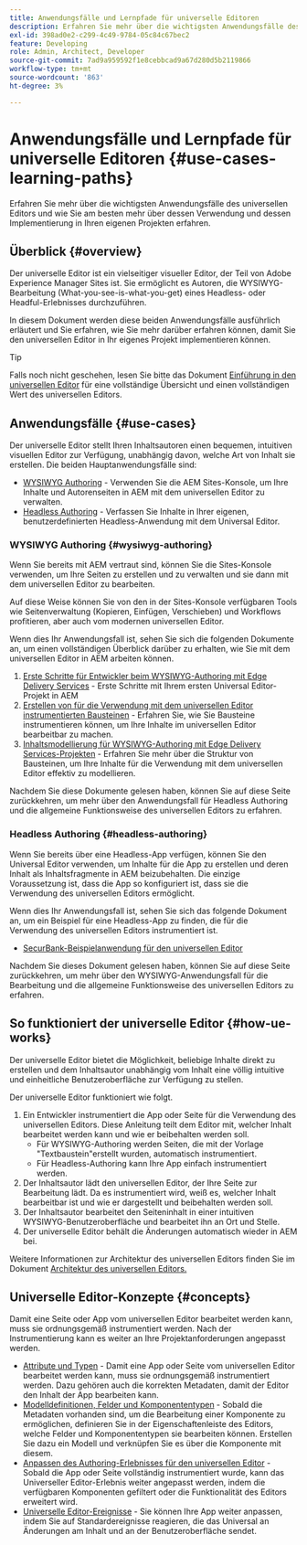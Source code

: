 ```yaml
---
title: Anwendungsfälle und Lernpfade für universelle Editoren
description: Erfahren Sie mehr über die wichtigsten Anwendungsfälle des universellen Editors und wie Sie am besten über seine Verwendung und die Implementierung in Ihren eigenen Projekten erfahren.
exl-id: 398ad0e2-c299-4c49-9784-05c84c67bec2
feature: Developing
role: Admin, Architect, Developer
source-git-commit: 7ad9a959592f1e8cebbcad9a67d280d5b2119866
workflow-type: tm+mt
source-wordcount: '863'
ht-degree: 3%

---
```


# Anwendungsfälle und Lernpfade für universelle Editoren {#use-cases-learning-paths}

Erfahren Sie mehr über die wichtigsten Anwendungsfälle des universellen Editors und wie Sie am besten mehr über dessen Verwendung und dessen Implementierung in Ihren eigenen Projekten erfahren.

## Überblick {#overview}

Der universelle Editor ist ein vielseitiger visueller Editor, der Teil von Adobe Experience Manager Sites ist. Sie ermöglicht es Autoren, die WYSIWYG-Bearbeitung (What-you-see-is-what-you-get) eines Headless- oder Headful-Erlebnisses durchzuführen.

In diesem Dokument werden diese beiden Anwendungsfälle ausführlich erläutert und Sie erfahren, wie Sie mehr darüber erfahren können, damit Sie den universellen Editor in Ihr eigenes Projekt implementieren können.

>[!TIP]
>
>Falls noch nicht geschehen, lesen Sie bitte das Dokument [Einführung in den universellen Editor](/help/implementing/universal-editor/introduction.md) für eine vollständige Übersicht und einen vollständigen Wert des universellen Editors.

## Anwendungsfälle {#use-cases}

Der universelle Editor stellt Ihren Inhaltsautoren einen bequemen, intuitiven visuellen Editor zur Verfügung, unabhängig davon, welche Art von Inhalt sie erstellen. Die beiden Hauptanwendungsfälle sind:

* [WYSIWYG Authoring](#wysiwyg-authoring) - Verwenden Sie die AEM Sites-Konsole, um Ihre Inhalte und Autorenseiten in AEM mit dem universellen Editor zu verwalten.
* [Headless Authoring](#headless-authoring) - Verfassen Sie Inhalte in Ihrer eigenen, benutzerdefinierten Headless-Anwendung mit dem Universal Editor.

### WYSIWYG Authoring {#wysiwyg-authoring}

Wenn Sie bereits mit AEM vertraut sind, können Sie die Sites-Konsole verwenden, um Ihre Seiten zu erstellen und zu verwalten und sie dann mit dem universellen Editor zu bearbeiten.

Auf diese Weise können Sie von den in der Sites-Konsole verfügbaren Tools wie Seitenverwaltung (Kopieren, Einfügen, Verschieben) und Workflows profitieren, aber auch vom modernen universellen Editor.

Wenn dies Ihr Anwendungsfall ist, sehen Sie sich die folgenden Dokumente an, um einen vollständigen Überblick darüber zu erhalten, wie Sie mit dem universellen Editor in AEM arbeiten können.

1. [Erste Schritte für Entwickler beim WYSIWYG-Authoring mit Edge Delivery Services](/help/edge/wysiwyg-authoring/edge-dev-getting-started.md) - Erste Schritte mit Ihrem ersten Universal Editor-Projekt in AEM
1. [Erstellen von für die Verwendung mit dem universellen Editor instrumentierten Bausteinen](/help/edge/wysiwyg-authoring/create-block.md) - Erfahren Sie, wie Sie Bausteine instrumentieren können, um Ihre Inhalte im universellen Editor bearbeitbar zu machen.
1. [Inhaltsmodellierung für WYSIWYG-Authoring mit Edge Delivery Services-Projekten](/help/edge/wysiwyg-authoring/content-modeling.md) - Erfahren Sie mehr über die Struktur von Bausteinen, um Ihre Inhalte für die Verwendung mit dem universellen Editor effektiv zu modellieren.

Nachdem Sie diese Dokumente gelesen haben, können Sie auf diese Seite zurückkehren, um mehr über den Anwendungsfall für Headless Authoring und die allgemeine Funktionsweise des universellen Editors zu erfahren.

### Headless Authoring {#headless-authoring}

Wenn Sie bereits über eine Headless-App verfügen, können Sie den Universal Editor verwenden, um Inhalte für die App zu erstellen und deren Inhalt als Inhaltsfragmente in AEM beizubehalten. Die einzige Voraussetzung ist, dass die App so konfiguriert ist, dass sie die Verwendung des universellen Editors ermöglicht.

Wenn dies Ihr Anwendungsfall ist, sehen Sie sich das folgende Dokument an, um ein Beispiel für eine Headless-App zu finden, die für die Verwendung des universellen Editors instrumentiert ist.

* [SecurBank-Beispielanwendung für den universellen Editor](/help/implementing/universal-editor/securbank.md)

Nachdem Sie dieses Dokument gelesen haben, können Sie auf diese Seite zurückkehren, um mehr über den WYSIWYG-Anwendungsfall für die Bearbeitung und die allgemeine Funktionsweise des universellen Editors zu erfahren.

## So funktioniert der universelle Editor {#how-ue-works}

Der universelle Editor bietet die Möglichkeit, beliebige Inhalte direkt zu erstellen und dem Inhaltsautor unabhängig vom Inhalt eine völlig intuitive und einheitliche Benutzeroberfläche zur Verfügung zu stellen.

Der universelle Editor funktioniert wie folgt.

1. Ein Entwickler instrumentiert die App oder Seite für die Verwendung des universellen Editors. Diese Anleitung teilt dem Editor mit, welcher Inhalt bearbeitet werden kann und wie er beibehalten werden soll.
   * Für WYSIWYG-Authoring werden Seiten, die mit der Vorlage &quot;Textbaustein&quot;erstellt wurden, automatisch instrumentiert.
   * Für Headless-Authoring kann Ihre App einfach instrumentiert werden.
1. Der Inhaltsautor lädt den universellen Editor, der Ihre Seite zur Bearbeitung lädt. Da es instrumentiert wird, weiß es, welcher Inhalt bearbeitbar ist und wie er dargestellt und beibehalten werden soll.
1. Der Inhaltsautor bearbeitet den Seiteninhalt in einer intuitiven WYSIWYG-Benutzeroberfläche und bearbeitet ihn an Ort und Stelle.
1. Der universelle Editor behält die Änderungen automatisch wieder in AEM bei.

Weitere Informationen zur Architektur des universellen Editors finden Sie im Dokument [Architektur des universellen Editors.](/help/implementing/universal-editor/architecture.md)

## Universelle Editor-Konzepte {#concepts}

Damit eine Seite oder App vom universellen Editor bearbeitet werden kann, muss sie ordnungsgemäß instrumentiert werden. Nach der Instrumentierung kann es weiter an Ihre Projektanforderungen angepasst werden.

* [Attribute und Typen](/help/implementing/universal-editor/attributes-types.md) - Damit eine App oder Seite vom universellen Editor bearbeitet werden kann, muss sie ordnungsgemäß instrumentiert werden. Dazu gehören auch die korrekten Metadaten, damit der Editor den Inhalt der App bearbeiten kann.
* [Modelldefinitionen, Felder und Komponententypen](/help/implementing/universal-editor/field-types.md) - Sobald die Metadaten vorhanden sind, um die Bearbeitung einer Komponente zu ermöglichen, definieren Sie in der Eigenschaftenleiste des Editors, welche Felder und Komponententypen sie bearbeiten können. Erstellen Sie dazu ein Modell und verknüpfen Sie es über die Komponente mit diesem.
* [Anpassen des Authoring-Erlebnisses für den universellen Editor](/help/implementing/universal-editor/customizing.md) - Sobald die App oder Seite vollständig instrumentiert wurde, kann das Universeller Editor-Erlebnis weiter angepasst werden, indem die verfügbaren Komponenten gefiltert oder die Funktionalität des Editors erweitert wird.
* [Universelle Editor-Ereignisse](/help/implementing/universal-editor/events.md) - Sie können Ihre App weiter anpassen, indem Sie auf Standardereignisse reagieren, die das Universal an Änderungen am Inhalt und an der Benutzeroberfläche sendet.
